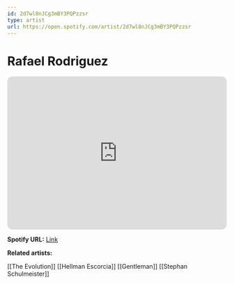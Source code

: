 ```yaml
---
id: 2d7wl8nJCg3mBY3PQPzzsr
type: artist
url: https://open.spotify.com/artist/2d7wl8nJCg3mBY3PQPzzsr
---
```

# Rafael Rodriguez

<iframe style="border-radius:12px" src="https://open.spotify.com/embed/artist/2d7wl8nJCg3mBY3PQPzzsr" width="100%" height="352" frameBorder="0" allowfullscreen="" allow="autoplay; clipboard-write; encrypted-media; fullscreen; picture-in-picture" loading="lazy"></iframe>

**Spotify URL:** [Link](https://open.spotify.com/artist/2d7wl8nJCg3mBY3PQPzzsr)

**Related artists:**

[[The Evolution]]
[[Hellman Escorcia]]
[[Gentleman]]
[[Stephan Schulmeister]]
